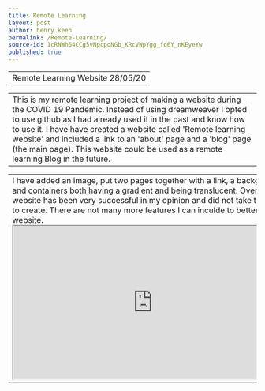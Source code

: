 ```yaml
---
title: Remote Learning
layout: post
author: henry.keen
permalink: /Remote-Learning/
source-id: 1cRNWh64CCg5vNpcpoNGb_KRcVWpYgg_fo6Y_nKEyeYw
published: true
---
```

<table>
  <tr>
    <td>Remote Learning Website 28/05/20</td>
  </tr>
</table>
<table>
  <tr>
    <td>This is my remote learning project of making a website during the COVID 19 Pandemic. Instead of using dreamweaver I opted to use github as I had already used it in the past and know how to use it. I have have created a website called 'Remote learning website' and included a link to an 'about' page and a 'blog' page (the main page). This website could be used as a remote learning Blog in the future. </td>
  </tr>
</table>
<table>
  <tr>
    <td>I have added an image, put two pages together with a link, a background and containers both having a gradient and being translucent. Overall, this website has been very successful in my opinion and did not take that long to create. There are not many more features I can inculde to better this website. <iframe src="https://www.servicedeskinstitute.com/wp-content/uploads/2018/10/eLearning.jpg" width="565" height="310"></iframe>   </td>
  </tr>
</table>
